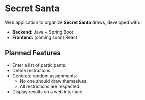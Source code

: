 # Secret Santa

Web application to organize **Secret Santa** draws, developed with:

- **Backend:** Java + Spring Boot
- **Frontend:** (coming soon) React

## Planned Features

- Enter a list of participants.
- Define restrictions.
- Generate random assignments:
    - No one should draw themselves.
    - All restrictions are respected.
- Display results on a web interface.
